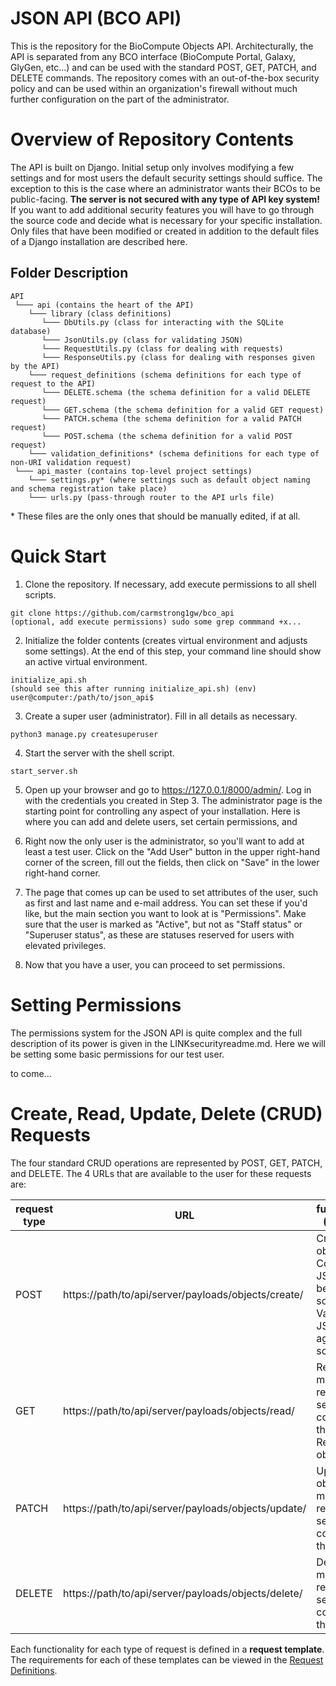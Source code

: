 
# JSON API (BCO API)

This is the repository for the BioCompute Objects API.  Architecturally, the API is separated from any BCO interface (BioCompute Portal, Galaxy, GlyGen, etc...) and can be used with the standard POST, GET, PATCH, and DELETE commands.  The repository comes with an out-of-the-box security policy and can be used within an organization's firewall without much further configuration on the part of the administrator.

# Overview of Repository Contents

The API is built on Django.  Initial setup only involves modifying a few settings and for most users the default security settings should suffice.  The exception to this is the case where an administrator wants their BCOs to be public-facing.  **The server is not secured with any type of API key system!**  If you want to add additional security features you will have to go through the source code and decide what is necessary for your specific installation.  Only files that have been modified or created in addition to the default files of a Django installation are described here.

## Folder Description

```
API
 └─── api (contains the heart of the API)
    └─── library (class definitions)
       └─── DbUtils.py (class for interacting with the SQLite database)
       └─── JsonUtils.py (class for validating JSON)
       └─── RequestUtils.py (class for dealing with requests)
       └─── ResponseUtils.py (class for dealing with responses given by the API)
    └─── request_definitions (schema definitions for each type of request to the API)
       └─── DELETE.schema (the schema definition for a valid DELETE request)
       └─── GET.schema (the schema definition for a valid GET request)
       └─── PATCH.schema (the schema definition for a valid PATCH request)
       └─── POST.schema (the schema definition for a valid POST request)
    └─── validation_definitions* (schema definitions for each type of non-URI validation request)
 └─── api_master (contains top-level project settings)
    └─── settings.py* (where settings such as default object naming and schema registration take place)
    └─── urls.py (pass-through router to the API urls file)
```

\* These files are the only ones that should be manually edited, if at all.

# Quick Start

1.  Clone the repository.  If necessary, add execute permissions to all shell scripts.

```
git clone https://github.com/carmstrong1gw/bco_api
(optional, add execute permissions) sudo some grep commmand +x...
```

2.  Initialize the folder contents (creates virtual environment and adjusts some settings).  At the end of this step, your command line should show an active virtual environment.

```
initialize_api.sh
(should see this after running initialize_api.sh) (env) user@computer:/path/to/json_api$
```

3.  Create a super user (administrator).  Fill in all details as necessary.

```
python3 manage.py createsuperuser
```

4.  Start the server with the shell script.

```
start_server.sh
```

5.  Open up your browser and go to <a href='https://127.0.0.1/8000/admin/' target='_blank'>https://127.0.0.1/8000/admin/</a>.  Log in with the credentials you created in Step 3.  The administrator page is the starting point for controlling any aspect of your installation.  Here is where you can add and delete users, set certain permissions, and 

6.  Right now the only user is the administrator, so you'll want to add at least a test user.  Click on the "Add User" button in the upper right-hand corner of the screen, fill out the fields, then click on "Save" in the lower right-hand corner.

7.  The page that comes up can be used to set attributes of the user, such as first and last name and e-mail address.  You can set these if you'd like, but the main section you want to look at is "Permissions".  Make sure that the user is marked as "Active", but not as "Staff status" or "Superuser status", as these are statuses reserved for users with elevated privileges.

8.  Now that you have a user, you can proceed to set permissions.

# Setting Permissions

The permissions system for the JSON API is quite complex and the full description of its power is given in the LINKsecurityreadme.md.  Here we will be setting some basic permissions for our test user.

to come...

# Create, Read, Update, Delete (CRUD) Requests

The four standard CRUD operations are represented by POST, GET, PATCH, and DELETE.  The 4 URLs that are available to the user for these requests are:

request type | URL | functionalities (templates)
------------ | ------------ | ------------
POST | https://path/to/api/server/payloads/objects/create/ | Create a new object; Convert a JSON object between schemas; Validate a JSON object against a schema
GET | https://path/to/api/server/payloads/objects/read/ | Read objects matching a regex and/or a set of conditions on the object; Retrieve an object chain
PATCH | https://path/to/api/server/payloads/objects/update/ | Update objects matching a regex and/or a set of conditions on the object
DELETE | https://path/to/api/server/payloads/objects/delete/ | Delete objects matching a regex and/or a set of conditions on the object

Each functionality for each type of request is defined in a **request template**.  The requirements for each of these templates can be viewed in the [Request Definitions](./request_guides/).
